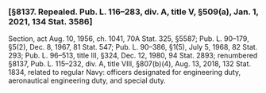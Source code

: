 ### [§8137. Repealed. Pub. L. 116–283, div. A, title V, §509(a), Jan. 1, 2021, 134 Stat. 3586] ###

Section, act Aug. 10, 1956, ch. 1041, 70A Stat. 325, §5587; Pub. L. 90–179, §5(2), Dec. 8, 1967, 81 Stat. 547; Pub. L. 90–386, §1(5), July 5, 1968, 82 Stat. 293; Pub. L. 96–513, title III, §324, Dec. 12, 1980, 94 Stat. 2893; renumbered §8137, Pub. L. 115–232, div. A, title VIII, §807(b)(4), Aug. 13, 2018, 132 Stat. 1834, related to regular Navy: officers designated for engineering duty, aeronautical engineering duty, and special duty.